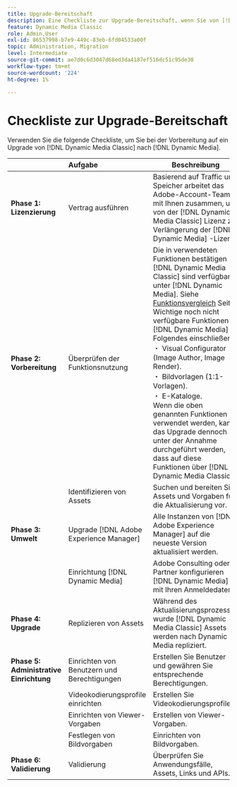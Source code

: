 ```yaml
---
title: Upgrade-Bereitschaft
description: Eine Checkliste zur Upgrade-Bereitschaft, wenn Sie von [!DNL Adobe Dynamic Media Classic] nach [!DNL Dynamic Media] on [!DNL Adobe Experience Manager].
feature: Dynamic Media Classic
role: Admin,User
exl-id: 86537998-b7e9-449c-83eb-6fd04533a00f
topic: Administration, Migration
level: Intermediate
source-git-commit: ae7d0c6d3047d68ed3da4187ef516dc51c95de30
workflow-type: tm+mt
source-wordcount: '224'
ht-degree: 1%

---
```


# Checkliste zur Upgrade-Bereitschaft

Verwenden Sie die folgende Checkliste, um Sie bei der Vorbereitung auf ein Upgrade von [!DNL Dynamic Media Classic] nach [!DNL Dynamic Media].

|  | Aufgabe | Beschreibung |
| :--- | :--- | --- |
| **Phase 1: Lizenzierung** | Vertrag ausführen | Basierend auf Traffic und Speicher arbeitet das Adobe-Account-Team mit Ihnen zusammen, um von der [!DNL Dynamic Media Classic] Lizenz zur Verlängerung der [!DNL Dynamic Media] -Lizenz. |
| **Phase 2: Vorbereitung** | Überprüfen der Funktionsnutzung | Die in verwendeten Funktionen bestätigen [!DNL Dynamic Media Classic] sind verfügbar unter [!DNL Dynamic Media]. Siehe [Funktionsvergleich](/help/using/upgrade-feature-comparison.md) Seite. Wichtige noch nicht verfügbare Funktionen in [!DNL Dynamic Media] Folgendes einschließen:<br>・ Visual Configurator (Image Author, Image Render).<br>・ Bildvorlagen (1:1-Vorlagen).<br>・ E-Kataloge.<br>Wenn die oben genannten Funktionen verwendet werden, kann das Upgrade dennoch unter der Annahme durchgeführt werden, dass auf diese Funktionen über [!DNL Dynamic Media Classic]. |
|   | Identifizieren von Assets | Suchen und bereiten Sie Assets und Vorgaben für die Aktualisierung vor. |
| **Phase 3: Umwelt** | Upgrade [!DNL Adobe Experience Manager] | Alle Instanzen von [!DNL Adobe Experience Manager] auf die neueste Version aktualisiert werden. |
|   | Einrichtung [!DNL Dynamic Media] | Adobe Consulting oder Partner konfigurieren [!DNL Dynamic Media] mit Ihren Anmeldedaten. |
| **Phase 4: Upgrade** | Replizieren von Assets | Während des Aktualisierungsprozesses wurde [!DNL Dynamic Media Classic] Assets werden nach Dynamic Media repliziert. |
| **Phase 5: Administrative Einrichtung** | Einrichten von Benutzern und Berechtigungen | Erstellen Sie Benutzer und gewähren Sie entsprechende Berechtigungen. |
|   | Videokodierungsprofile einrichten | Erstellen Sie Videokodierungsprofile. |
|   | Einrichten von Viewer-Vorgaben | Erstellen von Viewer-Vorgaben. |
|   | Festlegen von Bildvorgaben | Einrichten von Bildvorgaben. |
| **Phase 6: Validierung** | Validierung | Überprüfen Sie Anwendungsfälle, Assets, Links und APIs. |
